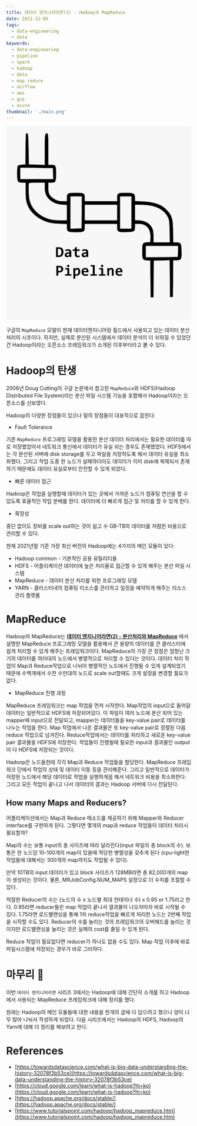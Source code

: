 ```yaml
---
title: 데이터 엔지니어라면(3) - Hadoop과 MapReduce
date: 2021-12-05
tags:
  - data-engineering
  - data
keywords:
  - data-engineering
  - pipeline
  - spark
  - hadoop
  - data
  - map reduce
  - airflow
  - aws
  - gcp
  - azure
thumbnail: './main.png'
---
```


![main](./main.png)

구글의 `MapReduce` 모델이 현재 데이터엔지니어링 필드에서 사용되고 있는 데이터 분산처리의 시초이다. 하지만, 실제로 분산된 시스템에서 데이터 분석이 더 쉬워질 수 있었던건 Hadoop이라는 오픈소스 프레임워크가 소개된 이후부터라고 볼 수 있다.

# Hadoop의 탄생

2006년 Doug Cutting이 구글 논문에서 참고한 `MapReduce`와 HDFS(Hadoop Distributed File System)라는 분산 파일 시스템 기능을 포함해서 Hadoop이라는 오픈소스를 선보였다.

Hadoop의 다양한 장점들이 있으나 밑의 장점들이 대표적으로 꼽힌다:

- Fault Tolerance

기존 `MapReduce` 프로그래밍 모델을 활용한 분산 데이터 처리에서는 필요한 데이터를 따로 저장했었어서 네트워크 통신에서 데이터가 유실 되는 경우도 존재했었다. HDFS에서는 각 분산된 서버에 disk storage를 두고 파일을 저장하도록 해서 데이터 유실을 최소화했다. 그리고 작업 도중 한 노드가 실패하더라도 데이터가 이미 disk에 복제되서 존재하기 때문에도 데이터 유실로부터 안전할 수 있게 되었다.

- 빠른 데이터 접근

Hadoop은 작업을 실행할때 데이터가 있는 곳에서 가까운 노드가 컴퓨팅 연산을 할 수 있도록 효율적인 작업 분배를 한다. 데이터에 더 빠르게 접근 및 처리를 할 수 있게 한다.

- 확장성

중단 없이도 장비를 scale out하는 것이 쉽고 수 GB-TB의 데이터를 저렴한 비용으로 관리할 수 있다.

현재 2021년말 기준 가장 최신 버전의 Hadoop에는 4가지의 메인 모듈이 있다:

- Hadoop common - 기본적인 공용 유틸리티들
- HDFS - 어플리케이션 데이터에 높은 처리율로 접근할 수 있게 해주는 분산 파일 시스템
- MapReduce - 데이터 분산 처리를 위한 프로그래밍 모델
- YARN - 클러스터내의 컴퓨팅 리소스를 관리하고 일정을 예약하게 해주는 리소스 관리 플랫폼

# MapReduce

Hadoop의 MapReduce는 **[데이터 엔지니어라면(2) - 분산처리와 MapReduce](https://devjin-blog.com/data-engineering-2/)** 에서 설명한 MapReduce 프로그래밍 모델을 활용해서 큰 용량의 데이터를 큰 클러스터에 쉽게 처리할 수 있게 해주는 프레임워크이다. MapReduce의 가장 큰 장점은 엄청난 크기의 데이터를 여러대의 노드에서 병렬적으로 처리할 수 있다는 것이다. 데이터 처리 작업이 Map과 Reduce작업으로 나뉘어 병렬적인 노드에서 진행될 수 있게 설계되었기 때문에 수백개에서 수천 수만대의 노드로 scale out할때도 크게 설정을 변경할 필요가 없다.

- MapReduce 진행 과정

MapReduce 프레임워크는 map 작업을 먼저 시작한다. Map작업의 input으로 들어갈 데이터는 일반적으로 HDFS에 저장되어있다. 이 파일이 여러 노드에 분산 되어 있는 mapper에 input으로 전달되고, mapper는 데이터들을 key-value pair로 데이터를 나누는 작업을 한다. Map 작업에서 나온 결과물은 또 key-value pair로 정렬된 다음 reduce 작업으로 넘겨진다. Reduce작업에서는 데이터를 처리하고 새로운 key-value pair 결과물을 HDFS에 저장한다. 작업들이 진행될때 필요한 input과 결과물인 output이 다 HDFS에 저장되는 것이다.

Hadoop은 노드들한테 각각 Map과 Reduce 작업들을 할당한다. MapReduce 프레임워크 단에서 작업의 상태 및 데이터 이동 등을 관리해준다. 그리고 일반적으로 데이터가 저장된 노드에서 해당 데이터로 작업을 실행하게끔 해서 네트워크 비용을 최소화한다. 그리고 모든 작업이 끝나고 나서 데이터의 결과는 Hadoop 서버에 다시 전달된다.

## How many Maps and Reducers?

어플리케이션에서는 Map과 Reduce 메소드를 제공하기 위해 Mapper와 Reducer interface를 구현하게 된다. 그렇다면 몇개의 map과 reduce 작업들이 데이터 처리시 필요할까?

Map의 수는 보통 input의 총 사이즈에 따라 달라진다(input 파일의 총 block의 수). 보통은 한 노드당 10-100개의 map이 있을때 적당한 병렬성을 갖추게 된다 (cpu-light한 작업들에 대해서는 300개의 map까지도 작업될 수 있다).

만약 10TB의 input 데이터가 있고 block 사이즈가 128MB라면 총 82,000개의 map이 생성되는 것이다. 물론, MRJobConfig.NUM_MAPS 설정으로 더 수치를 조절할 수 있다.

적절한 Reducer의 수는 (노드의 수 x 노드별 최대 컨테이너 수) x 0.95 or 1.75라고 한다. 0.95라면 reducer들은 map 작업이 끝나서 결과물이 나오자마자 바로 시작될 수 있다. 1.75라면 로드밸랜싱을 통해 1차 reduce작업을 빠르게 처리한 노드는 2번째 작업을 시작할 수도 있다. Reducer의 수를 늘리는 것의 프레임워크의 오버헤드를 늘리는 것이지만 로드밸랜싱을 늘리는 것은 실패의 cost를 줄일 수 있게 된다.

Reduce 작업이 필요없다면 reducer가 하나도 없을 수도 있다. Map 작업 이후에 바로 파일시스템에 저장되는 경우가 바로 그러하다.

# 마무리 🙇

이번 `데이터 엔지니어라면` 시리즈 3에서는 Hadoop에 대해 간단히 소개를 하고 Hadoop에서 사용되는 MapReduce 프레임워크에 대해 정리를 했다.

원래는 Hadoop의 메인 모듈들에 대한 내용을 한개의 글에 다 담으려고 했으나 양이 너무 많아 나눠서 작성하게 되었다. 다음 시리즈에서는 Hadoop의 HDFS, Hadoop의 Yarn에 대해 더 정리를 해보려고 한다.

# References

- [https://towardsdatascience.com/what-is-big-data-understanding-the-history-32078f3b53ce](https://towardsdatascience.com/what-is-big-data-understanding-the-history-32078f3b53ce)
- [https://cloud.google.com/learn/what-is-hadoop?hl=ko](https://cloud.google.com/learn/what-is-hadoop?hl=ko)
- [https://hadoop.apache.org/docs/stable/](https://hadoop.apache.org/docs/stable/)
- [https://www.tutorialspoint.com/hadoop/hadoop_mapreduce.htm](https://www.tutorialspoint.com/hadoop/hadoop_mapreduce.htm)
